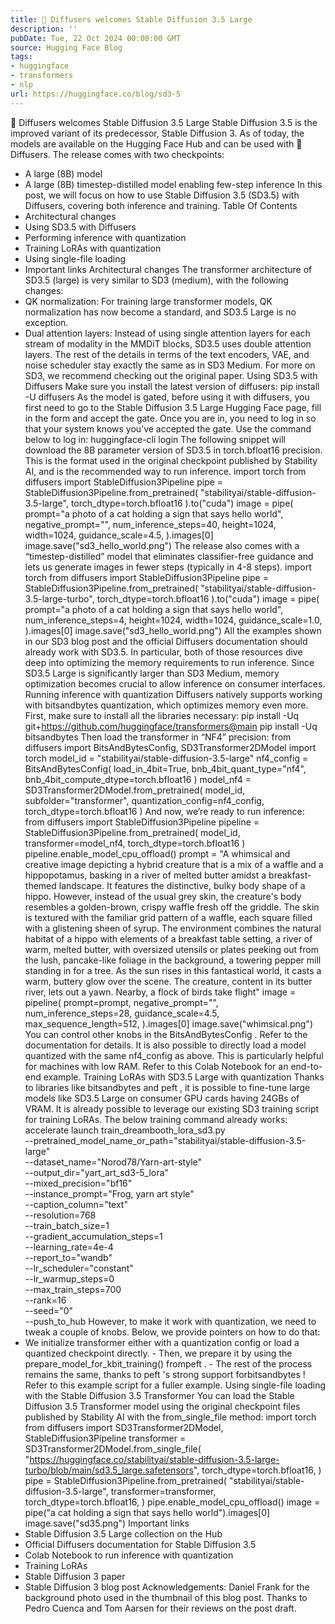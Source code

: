 ```yaml
---
title: 🧨 Diffusers welcomes Stable Diffusion 3.5 Large
description: ''
pubDate: Tue, 22 Oct 2024 00:00:00 GMT
source: Hugging Face Blog
tags:
- huggingface
- transformers
- nlp
url: https://huggingface.co/blog/sd3-5
---
```


🧨 Diffusers welcomes Stable Diffusion 3.5 Large
Stable Diffusion 3.5 is the improved variant of its predecessor, Stable Diffusion 3. As of today, the models are available on the Hugging Face Hub and can be used with 🧨 Diffusers.
The release comes with two checkpoints:
- A large (8B) model
- A large (8B) timestep-distilled model enabling few-step inference
In this post, we will focus on how to use Stable Diffusion 3.5 (SD3.5) with Diffusers, covering both inference and training.
Table Of Contents
- Architectural changes
- Using SD3.5 with Diffusers
- Performing inference with quantization
- Training LoRAs with quantization
- Using single-file loading
- Important links
Architectural changes
The transformer architecture of SD3.5 (large) is very similar to SD3 (medium), with the following changes:
- QK normalization: For training large transformer models, QK normalization has now become a standard, and SD3.5 Large is no exception.
- Dual attention layers: Instead of using single attention layers for each stream of modality in the MMDiT blocks, SD3.5 uses double attention layers.
The rest of the details in terms of the text encoders, VAE, and noise scheduler stay exactly the same as in SD3 Medium. For more on SD3, we recommend checking out the original paper.
Using SD3.5 with Diffusers
Make sure you install the latest version of diffusers:
pip install -U diffusers
As the model is gated, before using it with diffusers, you first need to go to the Stable Diffusion 3.5 Large Hugging Face page, fill in the form and accept the gate. Once you are in, you need to log in so that your system knows you’ve accepted the gate. Use the command below to log in:
huggingface-cli login
The following snippet will download the 8B parameter version of SD3.5 in torch.bfloat16
precision.
This is the format used in the original checkpoint published by Stability AI, and is the recommended way to run inference.
import torch
from diffusers import StableDiffusion3Pipeline
pipe = StableDiffusion3Pipeline.from_pretrained(
"stabilityai/stable-diffusion-3.5-large", torch_dtype=torch.bfloat16
).to("cuda")
image = pipe(
prompt="a photo of a cat holding a sign that says hello world",
negative_prompt="",
num_inference_steps=40,
height=1024,
width=1024,
guidance_scale=4.5,
).images[0]
image.save("sd3_hello_world.png")
The release also comes with a “timestep-distilled” model that eliminates classifier-free guidance and lets us generate images in fewer steps (typically in 4-8 steps).
import torch
from diffusers import StableDiffusion3Pipeline
pipe = StableDiffusion3Pipeline.from_pretrained(
"stabilityai/stable-diffusion-3.5-large-turbo", torch_dtype=torch.bfloat16
).to("cuda")
image = pipe(
prompt="a photo of a cat holding a sign that says hello world",
num_inference_steps=4,
height=1024,
width=1024,
guidance_scale=1.0,
).images[0]
image.save("sd3_hello_world.png")
All the examples shown in our SD3 blog post and the official Diffusers documentation should already work with SD3.5. In particular, both of those resources dive deep into optimizing the memory requirements to run inference. Since SD3.5 Large is significantly larger than SD3 Medium, memory optimization becomes crucial to allow inference on consumer interfaces.
Running inference with quantization
Diffusers natively supports working with bitsandbytes
quantization, which optimizes memory even more.
First, make sure to install all the libraries necessary:
pip install -Uq git+https://github.com/huggingface/transformers@main
pip install -Uq bitsandbytes
Then load the transformer in “NF4” precision:
from diffusers import BitsAndBytesConfig, SD3Transformer2DModel
import torch
model_id = "stabilityai/stable-diffusion-3.5-large"
nf4_config = BitsAndBytesConfig(
load_in_4bit=True,
bnb_4bit_quant_type="nf4",
bnb_4bit_compute_dtype=torch.bfloat16
)
model_nf4 = SD3Transformer2DModel.from_pretrained(
model_id,
subfolder="transformer",
quantization_config=nf4_config,
torch_dtype=torch.bfloat16
)
And now, we’re ready to run inference:
from diffusers import StableDiffusion3Pipeline
pipeline = StableDiffusion3Pipeline.from_pretrained(
model_id,
transformer=model_nf4,
torch_dtype=torch.bfloat16
)
pipeline.enable_model_cpu_offload()
prompt = "A whimsical and creative image depicting a hybrid creature that is a mix of a waffle and a hippopotamus, basking in a river of melted butter amidst a breakfast-themed landscape. It features the distinctive, bulky body shape of a hippo. However, instead of the usual grey skin, the creature's body resembles a golden-brown, crispy waffle fresh off the griddle. The skin is textured with the familiar grid pattern of a waffle, each square filled with a glistening sheen of syrup. The environment combines the natural habitat of a hippo with elements of a breakfast table setting, a river of warm, melted butter, with oversized utensils or plates peeking out from the lush, pancake-like foliage in the background, a towering pepper mill standing in for a tree. As the sun rises in this fantastical world, it casts a warm, buttery glow over the scene. The creature, content in its butter river, lets out a yawn. Nearby, a flock of birds take flight"
image = pipeline(
prompt=prompt,
negative_prompt="",
num_inference_steps=28,
guidance_scale=4.5,
max_sequence_length=512,
).images[0]
image.save("whimsical.png")
You can control other knobs in the BitsAndBytesConfig
. Refer to the documentation for details.
It is also possible to directly load a model quantized with the same nf4_config
as above.
This is particularly helpful for machines with low RAM. Refer to this Colab Notebook for an end-to-end example.
Training LoRAs with SD3.5 Large with quantization
Thanks to libraries like bitsandbytes
and peft
, it is possible to fine-tune large models like SD3.5 Large on consumer GPU cards having 24GBs of VRAM. It is already possible to leverage our existing SD3 training script for training LoRAs.
The below training command already works:
accelerate launch train_dreambooth_lora_sd3.py \
--pretrained_model_name_or_path="stabilityai/stable-diffusion-3.5-large" \
--dataset_name="Norod78/Yarn-art-style" \
--output_dir="yart_art_sd3-5_lora" \
--mixed_precision="bf16" \
--instance_prompt="Frog, yarn art style" \
--caption_column="text"\
--resolution=768 \
--train_batch_size=1 \
--gradient_accumulation_steps=1 \
--learning_rate=4e-4 \
--report_to="wandb" \
--lr_scheduler="constant" \
--lr_warmup_steps=0 \
--max_train_steps=700 \
--rank=16 \
--seed="0" \
--push_to_hub
However, to make it work with quantization, we need to tweak a couple of knobs. Below, we provide pointers on how to do that:
- We initialize
transformer
either with a quantization config or load a quantized checkpoint directly. - Then, we prepare it by using the
prepare_model_for_kbit_training()
frompeft
. - The rest of the process remains the same, thanks to
peft
's strong support forbitsandbytes
!
Refer to this example script for a fuller example.
Using single-file loading with the Stable Diffusion 3.5 Transformer
You can load the Stable Diffusion 3.5 Transformer model using the original checkpoint files published by Stability AI with the from_single_file
method:
import torch
from diffusers import SD3Transformer2DModel, StableDiffusion3Pipeline
transformer = SD3Transformer2DModel.from_single_file(
"https://huggingface.co/stabilityai/stable-diffusion-3.5-large-turbo/blob/main/sd3.5_large.safetensors",
torch_dtype=torch.bfloat16,
)
pipe = StableDiffusion3Pipeline.from_pretrained(
"stabilityai/stable-diffusion-3.5-large",
transformer=transformer,
torch_dtype=torch.bfloat16,
)
pipe.enable_model_cpu_offload()
image = pipe("a cat holding a sign that says hello world").images[0]
image.save("sd35.png")
Important links
- Stable Diffusion 3.5 Large collection on the Hub
- Official Diffusers documentation for Stable Diffusion 3.5
- Colab Notebook to run inference with quantization
- Training LoRAs
- Stable Diffusion 3 paper
- Stable Diffusion 3 blog post
Acknowledgements: Daniel Frank for the background photo used in the thumbnail of this blog post. Thanks to Pedro Cuenca and Tom Aarsen for their reviews on the post draft.